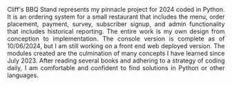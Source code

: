 <div style="text-align: justify;">
Cliff's BBQ Stand represents my pinnacle project for 2024 coded in Python.  
It is an ordering system for a small restaurant that includes the menu, 
order placement, payment, survey, subscriber signup, and admin functionality
that includes historical reporting. The entire work is my own design from 
conception to implementation. The console version is complete as of 10/06/2024, 
but I am still working on a front end web deployed version. The modules 
created are the culmination of many concepts I have learned since 
July 2023. After reading several books and adhering to a strategy
of coding daily, I am comfortable and confident to find solutions in 
Python or other languages.
</div>

